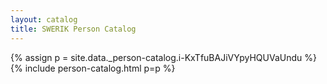 ```yaml
---
layout: catalog
title: SWERIK Person Catalog
---
```

{% assign p = site.data._person-catalog.i-KxTfuBAJiVYpyHQUVaUndu %}
{% include person-catalog.html p=p %}

